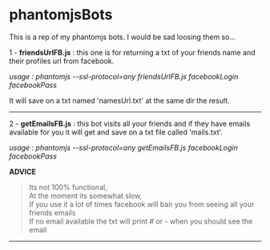 phantomjsBots
=============

This is a rep of my phantomjs bots. I would be sad loosing them so...

1 - **friendsUrlFB.js** : this one is for returning a txt of your friends name and their profiles url from facebook.

*usage : phantomjs --ssl-protocol=any friendsUrlFB.js facebookLogin facebookPass*

It will save on a txt named 'namesUrl.txt' at the same dir the result.
- - -
2 - **getEmailsFB.js** : this bot visits all your friends and if they have emails available for you it will get and save on a txt file called 'mails.txt'.

*usage : phantomjs --ssl-protocol=any getEmailsFB.js facebookLogin facebookPass*

**ADVICE**

> Its not 100% functional,  
> At the moment its somewhat slow,  
> If you use it a lot of times facebook will ban you from seeing all your friends emails  
> If no email available the txt will print # or - when you should see the email  

- - -
